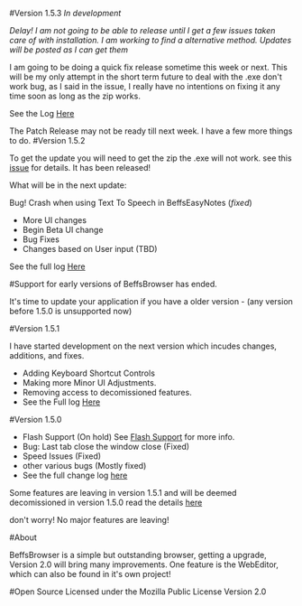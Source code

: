 #Version 1.5.3 *In development*

*Delay!
I am not going to be able to release until I get a few issues taken care of with installation. I am working to find a alternative method. Updates will be posted as I can get them*

I am going to be doing a quick fix release sometime this week or next. This will be my only attempt in the short term future to deal with the .exe don't work bug, as I said in the issue, I really have no intentions on fixing it any time soon as long as the zip works. 

See the Log <a href = "https://github.com/jdc20181/BeffsBrowser/wiki/Version-1.5.3-Bug-fixes-Patch-Release">Here</a>

The Patch Release may not be ready till next week. I have a few more things to do.
#Version 1.5.2 

To get the update you will need to get the zip the .exe will not work. see this <a href="https://github.com/jdc20181/BeffsBrowser/issues/3">issue</a> for details. 
It has been released!

What will be in the next update:

Bug! Crash when using Text To Speech in BeffsEasyNotes (*fixed*)

 - More UI changes 
 - Begin Beta UI change 
 - Bug Fixes 
 - Changes based on User input (TBD)
 
 See the full log <a href="https://github.com/jdc20181/BeffsBrowser/wiki/Version-1.5.2">Here</a>
 
#Support for early versions of BeffsBrowser has ended. 

It's time to update your application if you have a older version - (any version before 1.5.0 is unsupported now)



#Version 1.5.1 

I have started development on the next version which incudes changes, additions, and fixes. 

 - Adding Keyboard Shortcut Controls 
 - Making more Minor UI Adjustments. 
 - Removing access to decomissioned features.  
 - See the Full log <a href="https://github.com/jdc20181/BeffsBrowser/wiki/Version-1.5.1-Coming-soon!">Here</a>

#Version 1.5.0 
- Flash Support (On hold) See <a href="https://github.com/jdc20181/BeffsBrowser/wiki/Flash-Support">Flash Support</a> for more info. 
- Bug: Last tab close the window close (Fixed)
- Speed Issues (Fixed)
- other various bugs (Mostly fixed)
- See the full change log <a href="https://github.com/jdc20181/BeffsBrowser/wiki/Version-1.5.0">here</a>

Some features are leaving in version 1.5.1 and will be deemed decomissioned in version 1.5.0 read the details <a href="https://github.com/jdc20181/BeffsBrowser/wiki/Decomissioned-Features-coming">here</a>

don't worry! No major features are leaving!


#About

BeffsBrowser is a simple but outstanding browser, getting a upgrade, Version 2.0 will bring many improvements. One feature is the WebEditor, which can also be found in it's own project!

#Open Source
Licensed under the Mozilla Public License Version 2.0 

